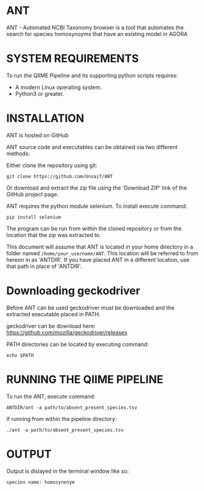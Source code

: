 # ANT
ANT - Automated NCBI Taxonomy browser is a tool that automates the search for species homosynoyms that have an existing model in AGORA

# SYSTEM REQUIREMENTS
To run the QIIME Pipeline and its supporting python scripts requires:

* A modern Linux operating system.
* Python3 or greater.

# INSTALLATION

ANT is hosted on GitHub

ANT source code and executables can be obtained via two different methods:

Either clone the repository using git:

`git clone https://github.com/Unsaif/ANT`

Or download and extract the zip file using the 'Download ZIP' link of the GitHub project page.

ANT requires the python module selenium. To install execute command:

`pip install selenium`

The program can be run from within the cloned repository or from the location that the zip was extracted to.

This document will assume that ANT is located in your home directory in a folder named `/home/your_username/ANT`. This location will be referred to from hereon in as 'ANTDIR'.
If you have placed ANT in a different location, use that path in place of 'ANTDIR'.

# Downloading geckodriver

Before ANT can be used geckodriver must be downloaded and the extracted executable placed in PATH.

geckodriver can be download here: https://github.com/mozilla/geckodriver/releases

PATH directories can be located by executing command:

`echo $PATH`

# RUNNING THE QIIME PIPELINE

To run the ANT, execute command:

`ANTDIR/ant -a path/to/absent_present_species.tsv`

If running from within the pipeline directory:

`./ant -a path/to/absent_present_species.tsv`

# OUTPUT

Output is dislayed in the terminal window like so:

`species name: homosynonym`

